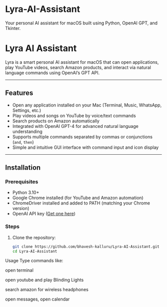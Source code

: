 # Lyra-AI-Assistant
Your personal AI assistant for macOS built using Python, OpenAI GPT, and Tkinter.

# Lyra AI Assistant

Lyra is a smart personal AI assistant for macOS that can open applications, play YouTube videos, search Amazon products, and interact via natural language commands using OpenAI’s GPT API.

---

## Features

- Open any application installed on your Mac (Terminal, Music, WhatsApp, Settings, etc.)
- Play videos and songs on YouTube by voice/text commands
- Search products on Amazon automatically
- Integrated with OpenAI GPT-4 for advanced natural language understanding
- Supports multiple commands separated by commas or conjunctions (`and`, `then`)
- Simple and intuitive GUI interface with command input and icon display

---

## Installation

### Prerequisites

- Python 3.10+  
- Google Chrome installed (for YouTube and Amazon automation)  
- ChromeDriver installed and added to PATH (matching your Chrome version)  
- OpenAI API key ([Get one here](https://platform.openai.com/account/api-keys))  

### Steps

1. Clone the repository:  
   ```bash
   git clone https://github.com/bhavesh-kalluru/Lyra-AI-Assistant.git
   cd Lyra-AI-Assistant

   
Usage
Type commands like:

open terminal

open youtube and play Blinding Lights

search amazon for wireless headphones

open messages, open calendar
